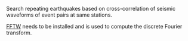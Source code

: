 
Search repeating earthquakes based on cross-correlation of seismic waveforms of event pairs at same stations.

[FFTW](http://www.fftw.org/) needs to be installed and is used to compute the discrete Fourier transform.

